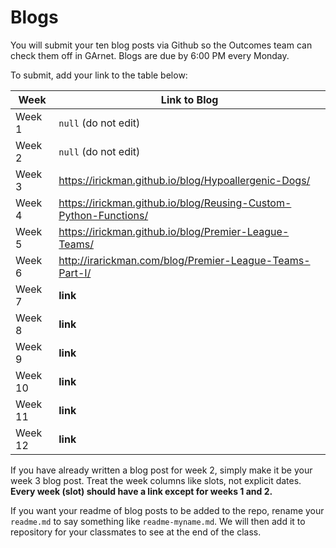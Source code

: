 # Blogs

You will submit your ten blog posts via Github so the Outcomes team can check them off in GArnet. Blogs are due by 6:00 PM every Monday.

To submit, add your link to the table below:

| Week          | Link to Blog 				 	|
| ------------- | ------------------------------|
| Week 1        | `null` (do not edit)			|
| Week 2        | `null` (do not edit)			|
| Week 3        | https://irickman.github.io/blog/Hypoallergenic-Dogs/|
| Week 4        | https://irickman.github.io/blog/Reusing-Custom-Python-Functions/     				|
| Week 5        |https://irickman.github.io/blog/Premier-League-Teams/|
| Week 6        | http://irarickman.com/blog/Premier-League-Teams-Part-I/						|
| Week 7        | **link**						|	
| Week 8        | **link**						|
| Week 9        | **link**						|
| Week 10       | **link**						|
| Week 11       | **link**						|
| Week 12       | **link**						|

If you have already written a blog post for week 2, simply make it be your week 3 blog post. Treat the week columns like slots, not explicit dates. **Every week (slot) should have a link except for weeks 1 and 2.**

If you want your readme of blog posts to be added to the repo, rename your `readme.md` to say something like `readme-myname.md`. We will then add it to repository for your classmates to see at the end of the class.

